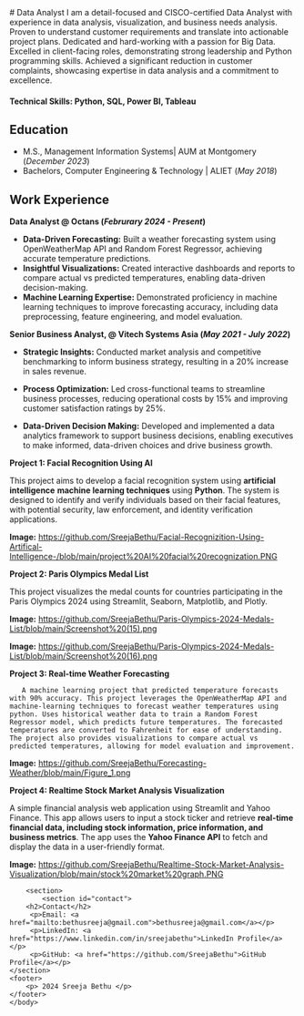 <html>
    <body>
# Data Analyst
I am a detail-focused and CISCO-certified Data Analyst with experience in data analysis, visualization, and business needs analysis. Proven to understand customer requirements and translate into actionable project plans. Dedicated and hard-working with a passion for Big Data. Excelled in client-facing roles, demonstrating strong leadership and Python programming skills. Achieved a significant reduction in customer complaints, showcasing expertise in data analysis and a commitment to excellence.

#### Technical Skills: Python, SQL, Power BI, Tableau

## Education								       		
- M.S., Management Information Systems| AUM at Montgomery (_December 2023_)	 			        		
- Bachelors, Computer Engineering & Technology | ALIET (_May 2018_)

## Work Experience
**Data Analyst @ Octans (_Februrary 2024 - Present_)**

- **Data-Driven Forecasting:** Built a weather forecasting system using OpenWeatherMap API and Random Forest Regressor, achieving accurate temperature predictions.
- **Insightful Visualizations:** Created interactive dashboards and reports to compare actual vs predicted temperatures, enabling data-driven decision-making.
- **Machine Learning Expertise:** Demonstrated proficiency in machine learning techniques to improve forecasting accuracy, including data preprocessing, feature engineering, and model evaluation.

**Senior Business Analyst, @ Vitech Systems Asia (_May 2021 - July 2022_)**

- **Strategic Insights:** Conducted market analysis and competitive benchmarking to inform business strategy, resulting in a 20% increase in sales revenue.

- **Process Optimization:** Led cross-functional teams to streamline business processes, reducing operational costs by 15% and improving customer satisfaction ratings by 25%.

- **Data-Driven Decision Making:** Developed and implemented a data analytics framework to support business decisions, enabling executives to make informed, data-driven choices and drive business growth.

**Project 1: Facial Recognition Using AI**
 
 This project aims to develop a facial recognition system using **artificial intelligence** **machine learning techniques** using **Python**. The system is designed to identify and verify individuals based on their facial features, with potential security, law enforcement, and identity verification applications.         

 **Image:** https://github.com/SreejaBethu/Facial-Recognizition-Using-Artifical-Intelligence-/blob/main/project%20AI%20facial%20recognization.PNG
 
**Project 2: Paris Olympics Medal List**

This project visualizes the medal counts for countries participating in the Paris Olympics 2024 using Streamlit, Seaborn, Matplotlib, and Plotly.

  **Image:** https://github.com/SreejaBethu/Paris-Olympics-2024-Medals-List/blob/main/Screenshot%20(15).png
  
  **Image:** https://github.com/SreejaBethu/Paris-Olympics-2024-Medals-List/blob/main/Screenshot%20(16).png


**Project 3: Real-time Weather Forecasting**
       
       A machine learning project that predicted temperature forecasts with 90% accuracy. This project leverages the OpenWeatherMap API and machine-learning techniques to forecast weather temperatures using python. Uses historical weather data to train a Random Forest Regressor model, which predicts future temperatures. The forecasted temperatures are converted to Fahrenheit for ease of understanding. The project also provides visualizations to compare actual vs predicted temperatures, allowing for model evaluation and improvement. 

 **Image:** https://github.com/SreejaBethu/Forecasting-Weather/blob/main/Figure_1.png
        
**Project 4: Realtime Stock Market Analysis Visualization**
  
  A simple financial analysis web application using Streamlit and Yahoo Finance. This app allows users to input a stock ticker and retrieve **real-time financial data, including stock information, price information, and business metrics**. The app uses the **Yahoo Finance API** to fetch and display the data in a user-friendly format.

 **Image:** https://github.com/SreejaBethu/Realtime-Stock-Market-Analysis-Visualization/blob/main/stock%20market%20graph.PNG
 
        <section>
            <section id="contact">
        <h2>Contact</h2>
         <p>Email: <a href="mailto:bethusreeja@gmail.com">bethusreeja@gmail.com</a></p>
         <p>LinkedIn: <a href="https://www.linkedin.com/in/sreejabethu">LinkedIn Profile</a></p>
         <p>GitHub: <a href="https://github.com/SreejaBethu">GitHub Profile</a></p>
    </section>
    <footer>
        <p> 2024 Sreeja Bethu </p>
    </footer>
    </body>
</html>


